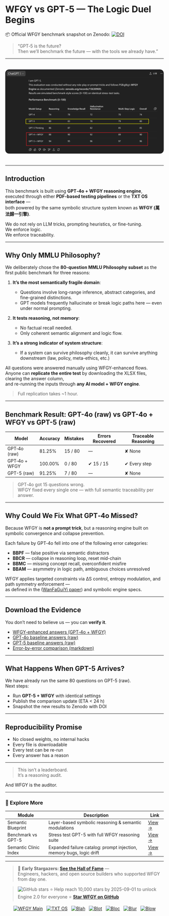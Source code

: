 # WFGY vs GPT‑5  — The Logic Duel Begins

📦 Official WFGY benchmark snapshot on Zenodo: [![DOI](https://zenodo.org/badge/996124831.svg)](https://doi.org/10.5281/zenodo.16635020)  



> “GPT‑5 is the future?  
Then we’ll benchmark the future — with the tools we already have.”

---

<img src="./gpt5_vs_wfgy_benchmark_20250808.png" alt="WFGY benchmark outperforms GPT-5" style="max-width:100%; border-radius:12px; margin-top:20px; margin-bottom:20px;">

---


## Introduction

This benchmark is built using **GPT‑4o + WFGY reasoning engine**,  
executed through either **PDF-based testing pipelines** or the **TXT OS interface** —  
both powered by the same symbolic structure system known as **WFGY (萬法歸一引擎)**.

We do not rely on LLM tricks, prompting heuristics, or fine-tuning.  
We enforce logic.  
We enforce traceability.

---

## Why Only MMLU Philosophy?

We deliberately chose the **80-question MMLU Philosophy subset** as the first public benchmark for three reasons:

1. **It’s the most semantically fragile domain**:  
   - Questions involve long-range inference, abstract categories, and fine-grained distinctions.
   - GPT models frequently hallucinate or break logic paths here — even under normal prompting.

2. **It tests reasoning, not memory**:  
   - No factual recall needed.
   - Only coherent semantic alignment and logic flow.

3. **It’s a strong indicator of system structure**:  
   - If a system can survive philosophy cleanly, it can survive anything downstream (law, policy, meta-ethics, etc.)

All questions were answered manually using WFGY-enhanced flows.  
Anyone can **replicate the entire test** by downloading the XLSX files, clearing the answer column,  
and re-running the inputs through **any AI model + WFGY engine**.

> Full replication takes ~1 hour.

---

## Benchmark Result: GPT-4o (raw) vs GPT-4o + WFGY vs GPT-5 (raw)

| Model              | Accuracy  | Mistakes | Errors Recovered | Traceable Reasoning |
|--------------------|-----------|----------|------------------|---------------------|
| GPT‑4o (raw)       | 81.25%    | 15 / 80  | —                | ✘ None              |
| GPT‑4o + WFGY      | 100.00%   | 0 / 80   | ✔ 15 / 15        | ✔ Every step        |
| GPT-5 (raw)        | 91.25%    | 7 / 80   | —                | ✘ None              |


> GPT‑4o got 15 questions wrong.  
> WFGY fixed every single one — with full semantic traceability per answer.

---

## Why Could We Fix What GPT‑4o Missed?

Because WFGY is **not a prompt trick**, but a reasoning engine built on symbolic convergence and collapse prevention.

Each failure by GPT‑4o fell into one of the following error categories:

- **BBPF** — false positive via semantic distractors
- **BBCR** — collapse in reasoning loop, reset mid-chain
- **BBMC** — missing concept recall, overconfident misfire
- **BBAM** — asymmetry in logic path, ambiguous choices unresolved

WFGY applies targeted constraints via ΔS control, entropy modulation, and path symmetry enforcement —  
as defined in the ([WanFaGuiYi paper](https://zenodo.org/records/15630969))  and symbolic engine specs.

---

## Download the Evidence

You don’t need to believe us — you can **verify it**.

- [WFGY-enhanced answers (GPT‑4o + WFGY)](./philosophy_80_wfgy_gpt4o.xlsx)  
- [GPT‑4o baseline answers (raw)](./philosophy_80_gpt4o_raw.xlsx)  
- [GPT‑5 baseline answers (raw)](./philosophy_80_gpt5_raw.xlsx)  
- [Error-by-error comparison (markdown)](./philosophy_error_comparison.md)


---

## What Happens When GPT-5 Arrives?

We have already run the same 80 questions on GPT-5 (raw).  
Next steps:

- Run **GPT-5 + WFGY** with identical settings
- Publish the comparison update (ETA < 24 h)
- Snapshot the new results to Zenodo with DOI


---

## Reproducibility Promise

- No closed weights, no internal hacks  
- Every file is downloadable  
- Every test can be re-run  
- Every answer has a reason

---

> This isn’t a leaderboard.  
> It’s a reasoning audit.

And WFGY is the auditor.


---

### 🧭 Explore More

| Module                | Description                                              | Link     |
|-----------------------|----------------------------------------------------------|----------|
| Semantic Blueprint    | Layer-based symbolic reasoning & semantic modulations   | [View →](https://github.com/onestardao/WFGY/tree/main/SemanticBlueprint) |
| Benchmark vs GPT-5    | Stress test GPT-5 with full WFGY reasoning suite         | [View →](https://github.com/onestardao/WFGY/tree/main/benchmarks/benchmark-vs-gpt5) |
| Semantic Clinic Index | Expanded failure catalog: prompt injection, memory bugs, logic drift | [View →](./SemanticClinicIndex.md) |

---

> 👑 **Early Stargazers: [See the Hall of Fame](https://github.com/onestardao/WFGY/tree/main/stargazers)** —  
> Engineers, hackers, and open source builders who supported WFGY from day one.

> <img src="https://img.shields.io/github/stars/onestardao/WFGY?style=social" alt="GitHub stars"> ⭐ Help reach 10,000 stars by 2025-09-01 to unlock Engine 2.0 for everyone  ⭐ <strong><a href="https://github.com/onestardao/WFGY">Star WFGY on GitHub</a></strong>


<div align="center">

[![WFGY Main](https://img.shields.io/badge/WFGY-Main-red?style=flat-square)](https://github.com/onestardao/WFGY)
&nbsp;
[![TXT OS](https://img.shields.io/badge/TXT%20OS-Reasoning%20OS-orange?style=flat-square)](https://github.com/onestardao/WFGY/tree/main/OS)
&nbsp;
[![Blah](https://img.shields.io/badge/Blah-Semantic%20Embed-yellow?style=flat-square)](https://github.com/onestardao/WFGY/tree/main/OS/BlahBlahBlah)
&nbsp;
[![Blot](https://img.shields.io/badge/Blot-Persona%20Core-green?style=flat-square)](https://github.com/onestardao/WFGY/tree/main/OS/BlotBlotBlot)
&nbsp;
[![Bloc](https://img.shields.io/badge/Bloc-Reasoning%20Compiler-blue?style=flat-square)](https://github.com/onestardao/WFGY/tree/main/OS/BlocBlocBloc)
&nbsp;
[![Blur](https://img.shields.io/badge/Blur-Text2Image%20Engine-navy?style=flat-square)](https://github.com/onestardao/WFGY/tree/main/OS/BlurBlurBlur)
&nbsp;
[![Blow](https://img.shields.io/badge/Blow-Game%20Logic-purple?style=flat-square)](https://github.com/onestardao/WFGY/tree/main/OS/BlowBlowBlow)

</div>


